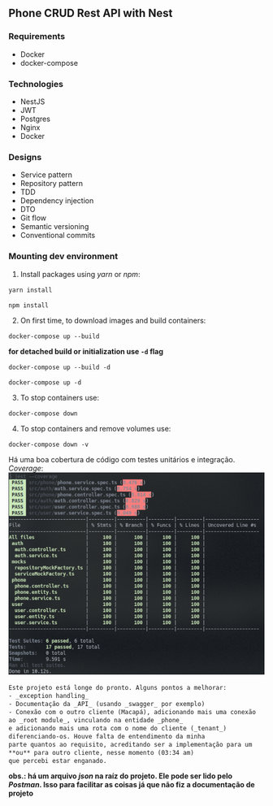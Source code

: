 ## Phone CRUD Rest API with Nest

### Requirements
- Docker
- docker-compose

### Technologies
- NestJS
- JWT
- Postgres
- Nginx
- Docker

### Designs
- Service pattern
- Repository pattern
- TDD
- Dependency injection
- DTO
- Git flow
- Semantic versioning
- Conventional commits

### Mounting dev environment
1. Install packages using _yarn_ or _npm_:
```shell
yarn install
```
```shell
npm install
```
2. On first time, to download images and build containers:
```shell
docker-compose up --build
```
**for detached build or initialization use `-d` flag**
```shell
docker-compose up --build -d
```
```shell
docker-compose up -d
```
3. To stop containers use:
```shell
docker-compose down
```
4. To stop containers and remove volumes use:
```shell
docker-compose down -v
```
Há uma boa cobertura de código com testes unitários e integração. _Coverage_:
![coverage](./coverage.png)

```text
Este projeto está longe do pronto. Alguns pontos a melhorar:
- _exception handling_
- Documentação da _API_ (usando _swagger_ por exemplo)
- Conexão com o outro cliente (Macapá), adicionando mais uma conexão ao _root module_, vinculando na entidade _phone_
e adicionando mais uma rota com o nome do cliente (_tenant_) diferenciando-os. Houve falta de entendimento da minha
parte quantos ao requisito, acreditando ser a implementação para um **ou** para outro cliente, nesse momento (03:34 am)
que percebi estar enganado.
```
**obs.: há um arquivo _json_ na raíz do projeto. Ele pode ser lido pelo _Postman_. Isso para facilitar as coisas já que
não fiz a documentação de projeto**
